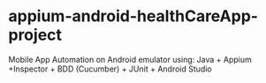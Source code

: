 # appium-android-healthCareApp-project
Mobile App Automation on Android emulator using: Java + Appium +Inspector + BDD (Cucumber) + JUnit + Android Studio
